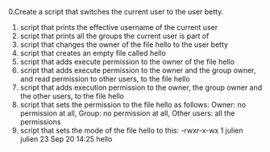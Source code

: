 0.Create a script that switches the current user to the user betty.
1. script that prints the effective username of the current user
2. script that prints all the groups the current user is part of
3.  script that changes the owner of the file hello to the user betty
4. script that creates an empty file called hello
5.  script that adds execute permission to the owner of the file hello
6. script that adds execute permission to the owner and the group owner, and read permission to other users, to the file hello
7. script that adds execution permission to the owner, the group owner and the other users, to the file hello
8. script that sets the permission to the file hello as follows: Owner: no permission at all, Group: no permission at all, Other users: all the permissions
9. script that sets the mode of the file hello to this: -rwxr-x-wx 1 julien julien 23 Sep 20 14:25 hello
